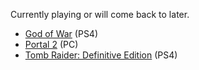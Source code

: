 Currently playing or will come back to later.

- [God of War](https://www.metacritic.com/game/playstation-4/god-of-war) (PS4)
- [Portal 2](http://www.metacritic.com/game/pc/portal-2) (PC)
- [Tomb Raider: Definitive Edition](https://www.metacritic.com/game/playstation-4/tomb-raider-definitive-edition) (PS4)
